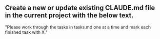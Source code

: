 Create a new or update existing CLAUDE.md file in the current project with the below text.
--
"Please work through the tasks in tasks.md one at a time and mark each finished task with X."